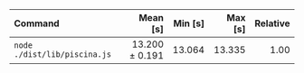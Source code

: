 | Command | Mean [s] | Min [s] | Max [s] | Relative |
|:---|---:|---:|---:|---:|
| `node ./dist/lib/piscina.js` | 13.200 ± 0.191 | 13.064 | 13.335 | 1.00 |
